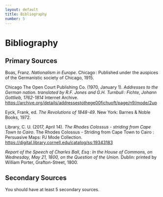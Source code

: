 ```yaml
---
layout: default
title: Bibliography
number: 5
---
```


# Bibliography

## Primary Sources

Boas, Franz. *Nationalism in Europe*. Chicago : Published under the auspices of the Germanistic society of Chicago, 1915.

Chicago The Open Court Publishing Co. (1970, January 1). *Addresses to the German nation. translated by R.F. Jones and G.H. Turnbull : Fichte, Johann Gottlieb, 1762-1814* Internet Archive. https://archive.org/details/addressestothege00fichuoft/page/n9/mode/2up

Eyck, Frank, ed. *The Revolutions of 1848-49*. New York: Barnes & Noble Books, 1972.

Library, C. U. (2017, April 14). *The Rhodes Colossus - striding from Cape Town to Cairo*. The Rhodes Colossus - Striding from Cape Town to Cairo : Persuasive Maps: PJ Mode Collection. https://digital.library.cornell.edu/catalog/ss:19343183

*Report of the Speech of Charles Ball, Esq : In the House of Commons, on Wednesday, May 21, 1800, on the Question of the Union.* Dublin: printed by William Porter, Grafton-Street, 1800.


## Secondary Sources

You should have at least 5 secondary sources.
